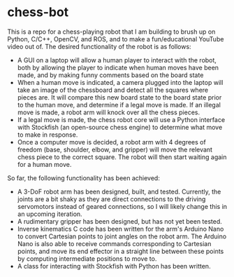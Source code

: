 # chess-bot

This is a repo for a chess-playing robot that I am building to brush up on Python, C/C++, OpenCV, and ROS, and to make a fun/educational YouTube video out of. The desired functionality of the robot is as follows:

- A GUI on a laptop will allow a human player to interact with the robot, both by allowing the player to indicate when human moves have been made, and by making funny comments based on the board state
- When a human move is indicated, a camera plugged into the laptop will take an image of the chessboard and detect all the squares where pieces are. It will compare this new board state to the board state prior to the human move, and determine if a legal move is made. If an illegal move is made, a robot arm will knock over all the chess pieces.
- If a legal move is made, the chess robot core will use a Python interface with Stockfish (an open-source chess engine) to determine what move to make in response.
- Once a computer move is decided, a robot arm with 4 degrees of freedom (base, shoulder, elbow, and gripper) will move the relevant chess piece to the correct square. The robot will then start waiting again for a human move.

So far, the following functionality has been achieved:
- A 3-DoF robot arm has been designed, built, and tested. Currently, the joints are a bit shaky as they are direct connections to the driving servomotors instead of geared connections, so I will likely change this in an upcoming iteration.
- A rudimentary gripper has been designed, but has not yet been tested.
- Inverse kinematics C code has been written for the arm's Arduino Nano to convert Cartesian points to joint angles on the robot arm. The Arduino Nano is also able to receive commands corresponding to Cartesian points, and move its end effector in a straight line between these points by computing intermediate positions to move to. 
- A class for interacting with Stockfish with Python has been written.

